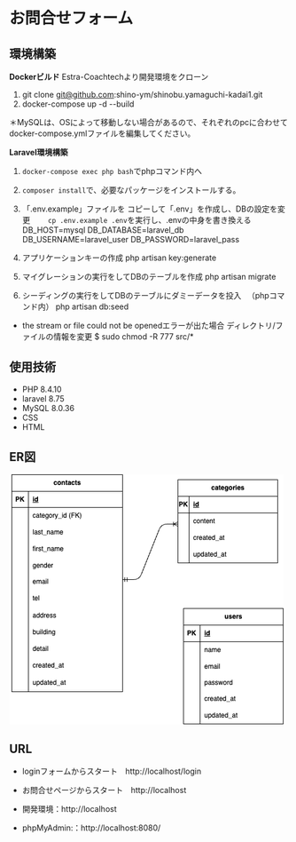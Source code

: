 # お問合せフォーム

## 環境構築

**Dockerビルド**
Estra-Coachtechより開発環境をクローン
1. git clone git@github.com:shino-ym/shinobu.yamaguchi-kadai1.git
2. docker-compose up -d --build

＊MySQLは、OSによって移動しない場合があるので、それぞれのpcに合わせてdocker-compose.ymlファイルを編集してください。

**Laravel環境構築**
1. `docker-compose exec php bash`でphpコマンド内へ
2. `composer install`で、必要なパッケージをインストールする。
3. 「.env.example」ファイルを コピーして「.env」を作成し、DBの設定を変更
　　`cp .env.example .env`を実行し、.envの中身を書き換える
DB_HOST=mysql
DB_DATABASE=laravel_db
DB_USERNAME=laravel_user
DB_PASSWORD=laravel_pass

4. アプリケーションキーの作成
php artisan key:generate
5. マイグレーションの実行をしてDBのテーブルを作成
php artisan migrate
6. シーディングの実行をしてDBのテーブルにダミーデータを投入
　（phpコマンド内）
php artisan db:seed

* the stream or file could not be openedエラーが出た場合
ディレクトリ/ファイルの情報を変更
$ sudo chmod -R 777 src/*


## 使用技術

- PHP 8.4.10
- laravel 8.75
- MySQL 8.0.36
- CSS
- HTML

## ER図

![ER図](images/er_diagram-3.png)


## URL
- loginフォームからスタート　http://localhost/login
- お問合せページからスタート　http://localhost

- 開発環境：http://localhost
- phpMyAdmin:：http://localhost:8080/

